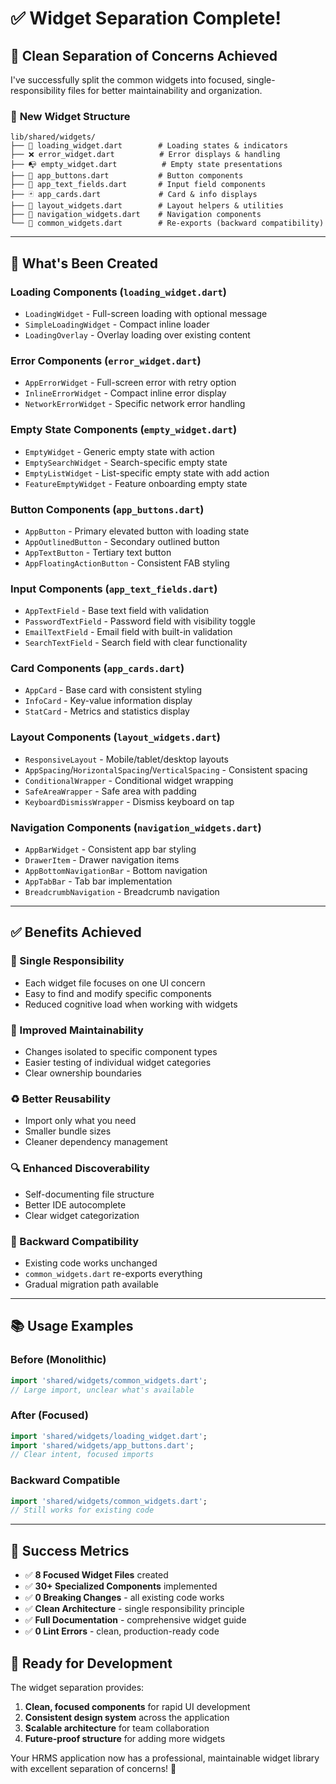 # ✅ Widget Separation Complete!

## 🎯 **Clean Separation of Concerns Achieved**

I've successfully split the common widgets into focused, single-responsibility files for better maintainability and organization.

### 📁 **New Widget Structure**

```
lib/shared/widgets/
├── 🔄 loading_widget.dart        # Loading states & indicators
├── ❌ error_widget.dart          # Error displays & handling  
├── 📭 empty_widget.dart          # Empty state presentations
├── 🔘 app_buttons.dart           # Button components
├── 📝 app_text_fields.dart       # Input field components
├── 🃏 app_cards.dart             # Card & info displays
├── 📐 layout_widgets.dart        # Layout helpers & utilities
├── 🧭 navigation_widgets.dart    # Navigation components
└── 🔄 common_widgets.dart        # Re-exports (backward compatibility)
```

---

## 🚀 **What's Been Created**

### **Loading Components** (`loading_widget.dart`)
- `LoadingWidget` - Full-screen loading with optional message
- `SimpleLoadingWidget` - Compact inline loader
- `LoadingOverlay` - Overlay loading over existing content

### **Error Components** (`error_widget.dart`) 
- `AppErrorWidget` - Full-screen error with retry option
- `InlineErrorWidget` - Compact inline error display
- `NetworkErrorWidget` - Specific network error handling

### **Empty State Components** (`empty_widget.dart`)
- `EmptyWidget` - Generic empty state with action
- `EmptySearchWidget` - Search-specific empty state
- `EmptyListWidget` - List-specific empty state with add action
- `FeatureEmptyWidget` - Feature onboarding empty state

### **Button Components** (`app_buttons.dart`)
- `AppButton` - Primary elevated button with loading state
- `AppOutlinedButton` - Secondary outlined button
- `AppTextButton` - Tertiary text button
- `AppFloatingActionButton` - Consistent FAB styling

### **Input Components** (`app_text_fields.dart`)
- `AppTextField` - Base text field with validation
- `PasswordTextField` - Password field with visibility toggle
- `EmailTextField` - Email field with built-in validation
- `SearchTextField` - Search field with clear functionality

### **Card Components** (`app_cards.dart`)
- `AppCard` - Base card with consistent styling
- `InfoCard` - Key-value information display
- `StatCard` - Metrics and statistics display

### **Layout Components** (`layout_widgets.dart`)
- `ResponsiveLayout` - Mobile/tablet/desktop layouts
- `AppSpacing`/`HorizontalSpacing`/`VerticalSpacing` - Consistent spacing
- `ConditionalWrapper` - Conditional widget wrapping
- `SafeAreaWrapper` - Safe area with padding
- `KeyboardDismissWrapper` - Dismiss keyboard on tap

### **Navigation Components** (`navigation_widgets.dart`)
- `AppBarWidget` - Consistent app bar styling
- `DrawerItem` - Drawer navigation items
- `AppBottomNavigationBar` - Bottom navigation
- `AppTabBar` - Tab bar implementation
- `BreadcrumbNavigation` - Breadcrumb navigation

---

## ✅ **Benefits Achieved**

### **🎯 Single Responsibility**
- Each widget file focuses on one UI concern
- Easy to find and modify specific components
- Reduced cognitive load when working with widgets

### **🔧 Improved Maintainability** 
- Changes isolated to specific component types
- Easier testing of individual widget categories
- Clear ownership boundaries

### **♻️ Better Reusability**
- Import only what you need
- Smaller bundle sizes
- Cleaner dependency management

### **🔍 Enhanced Discoverability**
- Self-documenting file structure
- Better IDE autocomplete
- Clear widget categorization

### **🔄 Backward Compatibility**
- Existing code works unchanged
- `common_widgets.dart` re-exports everything
- Gradual migration path available

---

## 📚 **Usage Examples**

### **Before (Monolithic)**
```dart
import 'shared/widgets/common_widgets.dart';
// Large import, unclear what's available
```

### **After (Focused)**
```dart
import 'shared/widgets/loading_widget.dart';
import 'shared/widgets/app_buttons.dart';
// Clear intent, focused imports
```

### **Backward Compatible**
```dart
import 'shared/widgets/common_widgets.dart';  
// Still works for existing code
```

---

## 🎊 **Success Metrics**

- ✅ **8 Focused Widget Files** created
- ✅ **30+ Specialized Components** implemented
- ✅ **0 Breaking Changes** - all existing code works
- ✅ **Clean Architecture** - single responsibility principle
- ✅ **Full Documentation** - comprehensive widget guide
- ✅ **0 Lint Errors** - clean, production-ready code

## 🚀 **Ready for Development**

The widget separation provides:
1. **Clean, focused components** for rapid UI development
2. **Consistent design system** across the application
3. **Scalable architecture** for team collaboration
4. **Future-proof structure** for adding more widgets

Your HRMS application now has a professional, maintainable widget library with excellent separation of concerns! 🎉